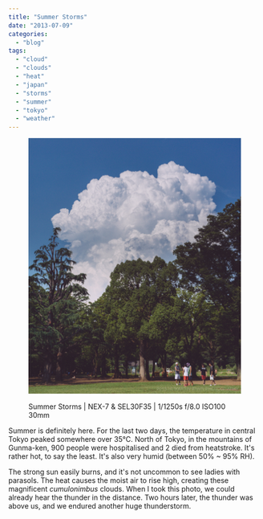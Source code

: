 ```yaml
---
title: "Summer Storms"
date: "2013-07-09"
categories: 
  - "blog"
tags: 
  - "cloud"
  - "clouds"
  - "heat"
  - "japan"
  - "storms"
  - "summer"
  - "tokyo"
  - "weather"
---
```


<figure>

![Summer Storms | NEX-7 &amp; SEL30F35 | 1/1250s f/8.0 ISO100 30mm](/assets/images/e43d2-20130708-dsc05918.jpg)

<figcaption>



Summer Storms | NEX-7 & SEL30F35 | 1/1250s f/8.0 ISO100 30mm





</figcaption>



</figure>

Summer is definitely here. For the last two days, the temperature in central Tokyo peaked somewhere over 35°C. North of Tokyo, in the mountains of Gunma-ken, 900 people were hospitalised and 2 died from heatstroke. It's rather hot, to say the least. It's also very humid (between 50% ~ 95% RH).

The strong sun easily burns, and it's not uncommon to see ladies with parasols. The heat causes the moist air to rise high, creating these magnificent _cumulonimbus_ clouds. When I took this photo, we could already hear the thunder in the distance. Two hours later, the thunder was above us, and we endured another huge thunderstorm.
